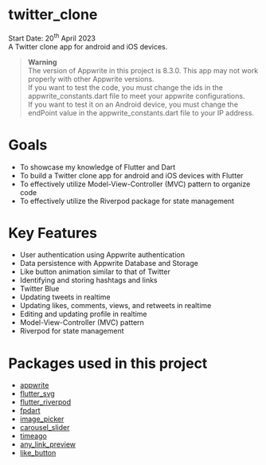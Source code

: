 # twitter_clone
Start Date: 20<sup>th</sup> April 2023<br>
A Twitter clone app for android and iOS devices.<br>

> **Warning**<br>
The version of Appwrite in this project is 8.3.0. This app may not work properly with other Appwrite versions. <br>
If you want to test the code, you must change the ids in the appwrite_constants.dart file to meet your appwrite configurations. <br>
If you want to test it on an Android device, you must change the endPoint value in the appwrite_constants.dart file to your IP address.

# Goals
- To showcase my knowledge of Flutter and Dart
- To build a Twitter clone app for android and iOS devices with Flutter
- To effectively utilize Model-View-Controller (MVC) pattern to organize code
- To effectively utilize the Riverpod package for state management

# Key Features
- User authentication using Appwrite authentication
- Data persistence with Appwrite Database and Storage
- Like button animation similar to that of Twitter
- Identifying and storing hashtags and links
- Twitter Blue
- Updating tweets in realtime
- Updating likes, comments, views, and retweets in realtime
- Editing and updating profile in realtime
- Model-View-Controller (MVC) pattern
- Riverpod for state management

# Packages used in this project
- [appwrite](https://pub.dev/packages/appwrite)
- [flutter_svg](https://pub.dev/packages/flutter_svg)
- [flutter_riverpod](https://pub.dev/packages/flutter_riverpod)
- [fpdart](https://pub.dev/packages/fpdart)
- [image_picker](https://pub.dev/packages/image_picker)
- [carousel_slider](https://pub.dev/packages/carousel_slider)
- [timeago](https://pub.dev/packages/timeago)
- [any_link_preview](https://pub.dev/packages/any_link_preview)
- [like_button](https://pub.dev/packages/like_button/install)
